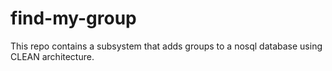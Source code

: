 # find-my-group

This repo contains a subsystem that adds groups to a nosql database
using CLEAN architecture.
